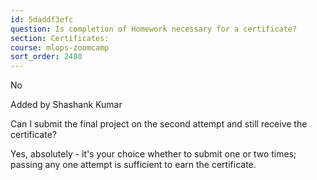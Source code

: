 ```yaml
---
id: 5daddf3efc
question: Is completion of Homework necessary for a certificate?
section: Certificates:
course: mlops-zoomcamp
sort_order: 2480
---
```


No

Added by Shashank Kumar

Can I submit the final project on the second attempt and still receive the certificate?

Yes, absolutely - it's your choice whether to submit one or two times; passing any one attempt is sufficient to earn the certificate.

